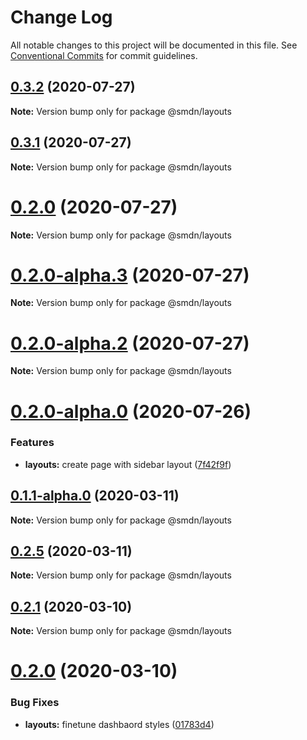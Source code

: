 # Change Log

All notable changes to this project will be documented in this file.
See [Conventional Commits](https://conventionalcommits.org) for commit guidelines.

## [0.3.2](https://github.com/samsoedien/smdn-design-system/tree/master/packages/layouts/compare/v0.3.1...v0.3.2) (2020-07-27)

**Note:** Version bump only for package @smdn/layouts





## [0.3.1](https://github.com/samsoedien/smdn-design-system/tree/master/packages/layouts/compare/v0.2.0-alpha.5...v0.3.1) (2020-07-27)

**Note:** Version bump only for package @smdn/layouts





# [0.2.0](https://github.com/samsoedien/smdn-design-system/tree/master/packages/layouts/compare/v0.2.0-alpha.5...v0.2.0) (2020-07-27)

**Note:** Version bump only for package @smdn/layouts






# [0.2.0-alpha.3](https://github.com/samsoedien/smdn-design-system/tree/master/packages/layouts/compare/v0.2.0-alpha.2...v0.2.0-alpha.3) (2020-07-27)

**Note:** Version bump only for package @smdn/layouts





# [0.2.0-alpha.2](https://github.com/samsoedien/smdn-design-system/tree/master/packages/layouts/compare/v0.2.0-alpha.1...v0.2.0-alpha.2) (2020-07-27)

**Note:** Version bump only for package @smdn/layouts





# [0.2.0-alpha.0](https://github.com/samsoedien/smdn-design-system/tree/master/packages/layouts/compare/v0.1.1-alpha.0...v0.2.0-alpha.0) (2020-07-26)


### Features

* **layouts:** create page with sidebar layout ([7f42f9f](https://github.com/samsoedien/smdn-design-system/tree/master/packages/layouts/commit/7f42f9ff07005cd6846bdde08d5b826e100598f4))






## [0.1.1-alpha.0](https://github.com/samsoedien/smdn-design-system/tree/master/packages/layouts/compare/v0.2.5...v0.1.1-alpha.0) (2020-03-11)

**Note:** Version bump only for package @smdn/layouts





## [0.2.5](https://github.com/samsoedien/smdn-design-system/tree/master/packages/layouts/compare/v0.2.4...v0.2.5) (2020-03-11)

**Note:** Version bump only for package @smdn/layouts





## [0.2.1](https://github.com/samsoedien/smdn-design-system/tree/master/packages/layouts/compare/v0.2.0...v0.2.1) (2020-03-10)

**Note:** Version bump only for package @smdn/layouts





# [0.2.0](https://github.com/samsoedien/smdn-design-system/tree/master/packages/layouts/compare/v1.1.0...v0.2.0) (2020-03-10)


### Bug Fixes

* **layouts:** finetune dashbaord styles ([01783d4](https://github.com/samsoedien/smdn-design-system/tree/master/packages/layouts/commit/01783d4f47054d0f75fbf541d3a07f3f31946016))
